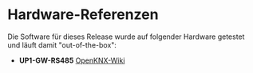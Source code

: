 <!-- Contents of this file can be copied to HTML by Markdown: Copy to HTML extension -->
# Hardware-Referenzen

Die Software für dieses Release wurde auf folgender Hardware getestet und läuft damit "out-of-the-box":

* **UP1-GW-RS485** [OpenKNX-Wiki](https://github.com/OpenKNX/OpenKNX/wiki/UP1-GW-RS485)


